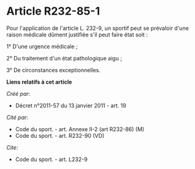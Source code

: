 # Article R232-85-1

Pour l'application de l'article L. 232-9, un sportif peut se prévaloir d'une raison médicale dûment justifiée s'il peut faire
état soit : 

1° D'une urgence médicale ; 

2° Du traitement d'un état pathologique aigu ; 

3° De circonstances exceptionnelles.

**Liens relatifs à cet article**

_Créé par_:

  - Décret n°2011-57 du 13 janvier 2011 - art. 19

_Cité par_:

  - Code du sport. - art. Annexe II-2 (art R232-86) (M)
  - Code du sport. - art. R232-90 (VD)

_Cite_:

  - Code du sport. - art. L232-9
